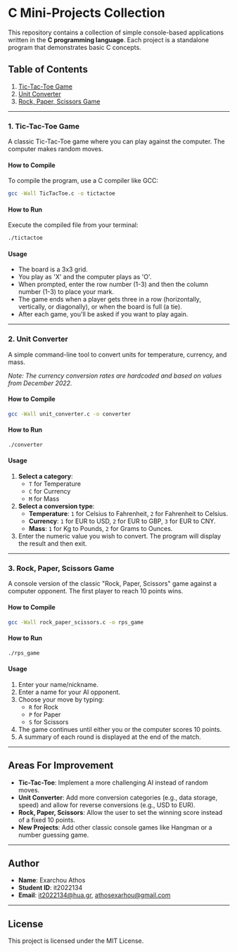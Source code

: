 # C Mini-Projects Collection

This repository contains a collection of simple console-based applications written in the **C programming language**. Each project is a standalone program that demonstrates basic C concepts.

## Table of Contents
1.  [Tic-Tac-Toe Game](#1-tic-tac-toe-game)
2.  [Unit Converter](#2-unit-converter)
3.  [Rock, Paper, Scissors Game](#3-rock-paper-scissors-game)

---

### 1. Tic-Tac-Toe Game
A classic Tic-Tac-Toe game where you can play against the computer. The computer makes random moves.

#### How to Compile
To compile the program, use a C compiler like GCC:
```bash
gcc -Wall TicTacToe.c -o tictactoe
```

#### How to Run
Execute the compiled file from your terminal:
```bash
./tictactoe
```

#### Usage
- The board is a 3x3 grid.
- You play as 'X' and the computer plays as 'O'.
- When prompted, enter the row number (1-3) and then the column number (1-3) to place your mark.
- The game ends when a player gets three in a row (horizontally, vertically, or diagonally), or when the board is full (a tie).
- After each game, you'll be asked if you want to play again.

---

### 2. Unit Converter
A simple command-line tool to convert units for temperature, currency, and mass.

*Note: The currency conversion rates are hardcoded and based on values from December 2022.*

#### How to Compile
```bash
gcc -Wall unit_converter.c -o converter
```

#### How to Run
```bash
./converter
```

#### Usage
1.  **Select a category**:
    - `T` for Temperature
    - `C` for Currency
    - `M` for Mass
2.  **Select a conversion type**:
    - **Temperature**: `1` for Celsius to Fahrenheit, `2` for Fahrenheit to Celsius.
    - **Currency**: `1` for EUR to USD, `2` for EUR to GBP, `3` for EUR to CNY.
    - **Mass**: `1` for Kg to Pounds, `2` for Grams to Ounces.
3.  Enter the numeric value you wish to convert. The program will display the result and then exit.

---

### 3. Rock, Paper, Scissors Game
A console version of the classic "Rock, Paper, Scissors" game against a computer opponent. The first player to reach 10 points wins.

#### How to Compile
```bash
gcc -Wall rock_paper_scissors.c -o rps_game
```

#### How to Run
```bash
./rps_game
```

#### Usage
1.  Enter your name/nickname.
2.  Enter a name for your AI opponent.
3.  Choose your move by typing:
    - `R` for Rock
    - `P` for Paper
    - `S` for Scissors
4.  The game continues until either you or the computer scores 10 points.
5.  A summary of each round is displayed at the end of the match.

---

## Areas For Improvement
* **Tic-Tac-Toe**: Implement a more challenging AI instead of random moves.
* **Unit Converter**: Add more conversion categories (e.g., data storage, speed) and allow for reverse conversions (e.g., USD to EUR).
* **Rock, Paper, Scissors**: Allow the user to set the winning score instead of a fixed 10 points.
* **New Projects**: Add other classic console games like Hangman or a number guessing game.

---

## Author

- **Name**: Exarchou Athos
- **Student ID**: it2022134
- **Email**: it2022134@hua.gr, athosexarhou@gmail.com

---

## License
This project is licensed under the MIT License.
